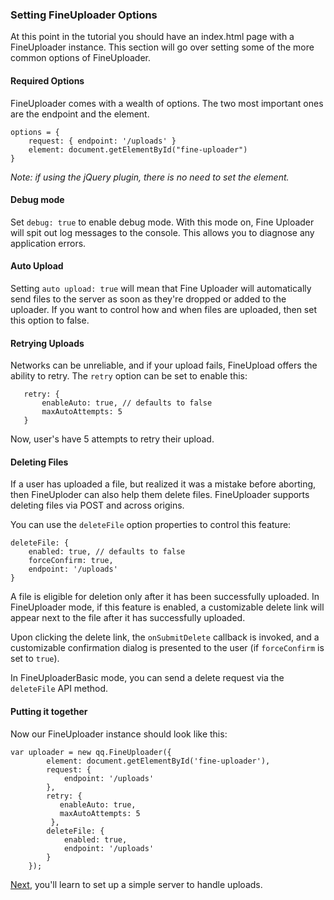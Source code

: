 ### Setting FineUploader Options

At this point in the tutorial you should have an index.html page with a FineUploader instance. This section will go over setting some of the more common options of FineUploader.

#### Required Options

FineUploader comes with a wealth of options. The two most important ones are the endpoint and the element.

    options = {
        request: { endpoint: '/uploads' }
        element: document.getElementById("fine-uploader")
    }
    
_Note: if using the jQuery plugin, there is no need to set the element._

#### Debug mode

Set `debug: true` to enable debug mode. With this mode on, Fine Uploader will spit out log messages to the console. This allows you to diagnose any application errors.

#### Auto Upload

Setting `auto upload: true` will mean that Fine Uploader will automatically send files to the server as soon as they're dropped or added to the uploader. If you want to control how and when files are uploaded, then set this option to false.

#### Retrying Uploads

Networks can be unreliable, and if your upload fails, FineUpload offers the ability to retry. The `retry` option can be set to enable this:
    
       retry: {
           enableAuto: true, // defaults to false
           maxAutoAttempts: 5
       }
       
Now, user's have 5 attempts to retry their upload.

#### Deleting Files

If a user has uploaded a file, but realized it was a mistake before aborting, then FineUploder can also help them delete files. FineUploader supports deleting files via POST and across origins. 

You can use the `deleteFile` option properties to control this feature:

    deleteFile: {
        enabled: true, // defaults to false
        forceConfirm: true,
        endpoint: '/uploads'
    }

A file is eligible for deletion only after it has been successfully uploaded. In FineUploader mode, if this feature is enabled, a customizable delete link will appear next to the file after it has successfully uploaded.

Upon clicking the delete link, the `onSubmitDelete` callback is invoked, and a customizable confirmation dialog is presented to the user (if `forceConfirm` is set to `true`).

In FineUploaderBasic mode, you can send a delete request via the `deleteFile` API method.

#### Putting it together

Now our FineUploader instance should look like this:

    var uploader = new qq.FineUploader({
	        element: document.getElementById('fine-uploader'),
	        request: {
		        endpoint: '/uploads'
	        },
	        retry: {
               enableAuto: true,
               maxAutoAttempts: 5
             },
	        deleteFile: {
                enabled: true,
                endpoint: '/uploads'
            }
        });


[Next](setting_up_server.md), you'll learn to set up a simple server to handle uploads.